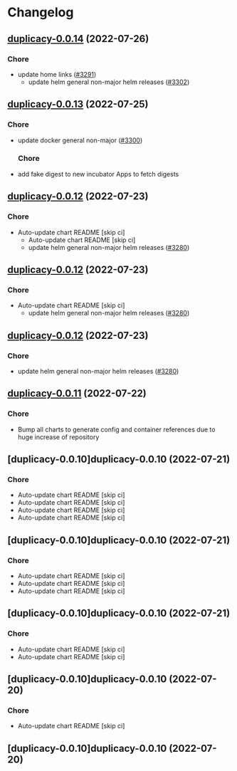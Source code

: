 # Changelog



## [duplicacy-0.0.14](https://github.com/truecharts/apps/compare/duplicacy-0.0.13...duplicacy-0.0.14) (2022-07-26)

### Chore

- update home links ([#3291](https://github.com/truecharts/apps/issues/3291))
  - update helm general non-major helm releases ([#3302](https://github.com/truecharts/apps/issues/3302))




## [duplicacy-0.0.13](https://github.com/truecharts/apps/compare/duplicacy-0.0.12...duplicacy-0.0.13) (2022-07-25)

### Chore

- update docker general non-major ([#3300](https://github.com/truecharts/apps/issues/3300))

  ### Chore

- add fake digest to new incubator Apps to fetch digests




## [duplicacy-0.0.12](https://github.com/truecharts/apps/compare/duplicacy-0.0.11...duplicacy-0.0.12) (2022-07-23)

### Chore

- Auto-update chart README [skip ci]
  - Auto-update chart README [skip ci]
  - update helm general non-major helm releases ([#3280](https://github.com/truecharts/apps/issues/3280))




## [duplicacy-0.0.12](https://github.com/truecharts/apps/compare/duplicacy-0.0.11...duplicacy-0.0.12) (2022-07-23)

### Chore

- Auto-update chart README [skip ci]
  - update helm general non-major helm releases ([#3280](https://github.com/truecharts/apps/issues/3280))




## [duplicacy-0.0.12](https://github.com/truecharts/apps/compare/duplicacy-0.0.11...duplicacy-0.0.12) (2022-07-23)

### Chore

- update helm general non-major helm releases ([#3280](https://github.com/truecharts/apps/issues/3280))




## [duplicacy-0.0.11](https://github.com/truecharts/apps/compare/duplicacy-0.0.10...duplicacy-0.0.11) (2022-07-22)

### Chore

- Bump all charts to generate config and container references due to huge increase of repository



## [duplicacy-0.0.10]duplicacy-0.0.10 (2022-07-21)

### Chore

- Auto-update chart README [skip ci]
- Auto-update chart README [skip ci]
- Auto-update chart README [skip ci]
- Auto-update chart README [skip ci]



## [duplicacy-0.0.10]duplicacy-0.0.10 (2022-07-21)

### Chore

- Auto-update chart README [skip ci]
- Auto-update chart README [skip ci]
- Auto-update chart README [skip ci]



## [duplicacy-0.0.10]duplicacy-0.0.10 (2022-07-21)

### Chore

- Auto-update chart README [skip ci]
- Auto-update chart README [skip ci]



## [duplicacy-0.0.10]duplicacy-0.0.10 (2022-07-20)

### Chore

- Auto-update chart README [skip ci]



## [duplicacy-0.0.10]duplicacy-0.0.10 (2022-07-20)
